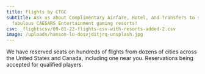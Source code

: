 ```yaml
---
title: Flights by CTGC
subtitle: Ask us about Complimentary Airfare, Hotel, and Transfers to several
  fabulous CAESARS Entertainment gaming resorts!
csv: _flightscsv/09-01-22-flights-csv-with-resorts-added-2.csv
image: /uploads/hanson-lu-dosvjditjrq-unsplash.jpg
---
```

We have reserved seats on hundreds of flights from dozens of cities across the United States and Canada, including one near you. Reservations being accepted for qualified players.